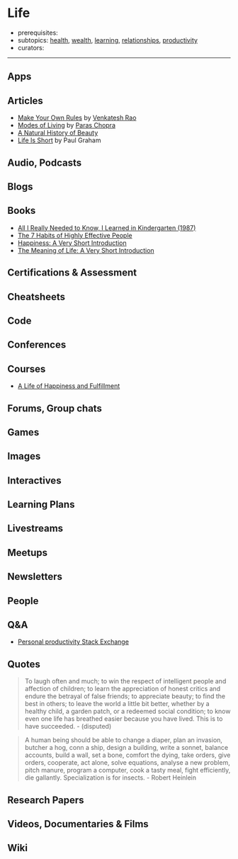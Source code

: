 # Life

- prerequisites:
- subtopics: [health](health.md), [wealth](wealth.md), [learning](learning.md), [relationships](relationships.md), [productivity](productivity.md)
- curators:

------

## Apps

## Articles

- [Make Your Own Rules](https://www.ribbonfarm.com/2018/02/15/make-your-own-rules/) by [Venkatesh Rao](#people)
- [Modes of Living](https://invertedpassion.com/modes-of-living/) by [Paras Chopra](#people)
- [A Natural History of Beauty](https://meltingasphalt.com/a-natural-history-of-beauty/)
- [Life Is Short](http://paulgraham.com/vb.html) by Paul Graham

## Audio, Podcasts

## Blogs

## Books

- [All I Really Needed to Know, I Learned in Kindergarten (1987)](https://en.wikipedia.org/wiki/All_I_Really_Need_to_Know_I_Learned_in_Kindergarten)
- [The 7 Habits of Highly Effective People](https://en.wikipedia.org/wiki/The_7_Habits_of_Highly_Effective_People)
- [Happiness: A Very Short Introduction](http://www.veryshortintroductions.com/abstract/10.1093/actrade/9780199590605.001.0001/actrade-9780199590605?rskey=XaooWh&result=266)
- [The Meaning of Life: A Very Short Introduction](http://www.veryshortintroductions.com/abstract/10.1093/actrade/9780199532179.001.0001/actrade-9780199532179?rskey=rtROx3&result=368)

## Certifications & Assessment

## Cheatsheets

## Code

## Conferences

## Courses

- [A Life of Happiness and Fulfillment](https://www.coursera.org/learn/happiness)

## Forums, Group chats

## Games

## Images

## Interactives

## Learning Plans

## Livestreams

## Meetups

## Newsletters

## People

## Q&A

- [Personal productivity Stack Exchange](https://productivity.stackexchange.com)

## Quotes

> To laugh often and much; to win the respect of intelligent people and affection of children; to learn the appreciation of honest critics and endure the betrayal of false friends; to appreciate beauty; to find the best in others; to leave the world a little bit better, whether by a healthy child, a garden patch, or a redeemed social condition; to know even one life has breathed easier because you have lived. This is to have succeeded. - (disputed)

> A human being should be able to change a diaper, plan an invasion, butcher a hog, conn a ship, design a building, write a sonnet, balance accounts, build a wall, set a bone, comfort the dying, take orders, give orders, cooperate, act alone, solve equations, analyse a new problem, pitch manure, program a computer, cook a tasty meal, fight efficiently, die gallantly. Specialization is for insects. - Robert Heinlein

## Research Papers

## Videos, Documentaries & Films

## Wiki
